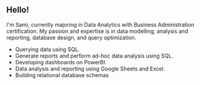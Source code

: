 ## Hello!
I'm Sami, currently majoring in Data Analytics with Business Administration certification. My passion and expertise is in data modelling, analysis and reporting, database design, and query optimization. 
- Querying data using SQL.
- Generate reports and perform ad-hoc data analysis using SQL.
- Developing dashboards on PowerBI.
- Data analysis and reporting using Google Sheets and Excel.
- Building relational database schemas 

<!--
**SamiJW/SamiJW** is a ✨ _special_ ✨ repository because its `README.md` (this file) appears on your GitHub profile.

Here are some ideas to get you started:

- 🔭 I’m currently working on ...
- 🌱 I’m currently learning ...
- 👯 I’m looking to collaborate on ...
- 🤔 I’m looking for help with ...
- 💬 Ask me about ...
- 📫 How to reach me: ...
- 😄 Pronouns: ...
- ⚡ Fun fact: ...
-->
